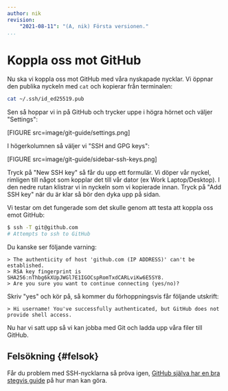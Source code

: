 ```yaml
---
author: nik
revision:
    "2021-08-11": "(A, nik) Första versionen."
...
```

Koppla oss mot GitHub
==================================

Nu ska vi koppla oss mot GitHub med våra nyskapade nycklar. Vi öppnar den publika nyckeln med `cat` och kopierar från terminalen:

```bash
cat ~/.ssh/id_ed25519.pub
```

Sen så hoppar vi in på GitHub och trycker uppe i högra hörnet och väljer "Settings":

[FIGURE src=image/git-guide/settings.png]

I högerkolumnen så väljer vi "SSH and GPG keys":

[FIGURE src=image/git-guide/sidebar-ssh-keys.png]

Tryck på "New SSH key" så får du upp ett formulär. Vi döper vår nyckel, rimligen till något som kopplar det till vår dator (ex Work Laptop/Desktop). I den nedre rutan klistrar vi in nyckeln som vi kopierade innan. Tryck på "Add SSH key" när du är klar så bör den dyka upp på sidan.

Vi testar om det fungerade som det skulle genom att testa att koppla oss emot GitHub:

```bash
$ ssh -T git@github.com
# Attempts to ssh to GitHub
```

Du kanske ser följande varning:

```
> The authenticity of host 'github.com (IP ADDRESS)' can't be established.
> RSA key fingerprint is SHA256:nThbg6kXUpJWGl7E1IGOCspRomTxdCARLviKw6E5SY8.
> Are you sure you want to continue connecting (yes/no)?
```

Skriv "yes" och kör på, så kommer du förhoppningsvis får följande utskrift:

```
> Hi username! You've successfully authenticated, but GitHub does not provide shell access.
```

Nu har vi satt upp så vi kan jobba med Git och ladda upp våra filer till GitHub.

## Felsökning {#felsok}

Får du problem med SSH-nycklarna så pröva igen, [GitHub själva har en bra stegvis guide](https://docs.github.com/en/github/authenticating-to-github/connecting-to-github-with-ssh) på hur man kan göra.
